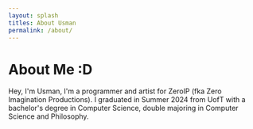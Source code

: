 ```yaml
---
layout: splash
titles: About Usman
permalink: /about/
---
```

# About Me :D
Hey, I'm Usman, I'm a programmer and artist for ZeroIP (fka Zero Imagination Productions). I graduated in Summer 2024 from UofT with a bachelor's degree in Computer Science, double majoring in Computer Science and Philosophy. 


